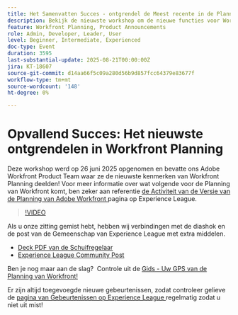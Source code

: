 ```yaml
---
title: Het Samenvatten Succes - ontgrendel de Meest recente in de Planning van Workfront
description: Bekijk de nieuwste workshop om de nieuwe functies voor Workfront-planning, roadmap-inzichten en bronnen te verkennen die uw planning kunnen helpen slagen.
feature: Workfront Planning, Product Announcements
role: Admin, Developer, Leader, User
level: Beginner, Intermediate, Experienced
doc-type: Event
duration: 3595
last-substantial-update: 2025-08-21T00:00:00Z
jira: KT-18607
source-git-commit: d14aa66f5c09a280d56b9d857fcc64379e83677f
workflow-type: tm+mt
source-wordcount: '148'
ht-degree: 0%

---
```



# Opvallend Succes: Het nieuwste ontgrendelen in Workfront Planning

Deze workshop werd op 26 juni 2025 opgenomen en bevatte ons Adobe Workfront Product Team waar ze de nieuwste kenmerken van Workfront Planning deelden! Voor meer informatie over wat volgende voor de Planning van Workfront komt, ben zeker aan referentie [ de Activiteit van de Versie van de Planning van Adobe Workfront ](https://experienceleague.adobe.com/nl/docs/workfront/using/product-announcements/product-releases/planning-release-activity/planning-release-activity-article-index) pagina op Experience League. 

>[!VIDEO](https://video.tv.adobe.com/v/3469860/?learn=on&enablevpops)

Als u onze zitting gemist hebt, hebben wij verbindingen met de diashok en de post van de Gemeenschap van Experience League met extra middelen.

* [ Deck PDF van de Schuifregelaar ](https://workfront-experience.s3.us-west-2.amazonaws.com/Training/Guides/Customer+Success+at+Scale/062625+Summoning+Success+-+Unlocking+the+Latest+in+Workfront+Planning.pdf)
* [ Experience League Community Post ](https://experienceleaguecommunities.adobe.com/t5/workfront-discussions/event-follow-up-summoning-success-unlocking-the-latest-in/td-p/761676)

Ben je nog maar aan de slag?  Controle uit de [ Gids - Uw GPS van de Planning van Workfront!](https://workfront-experience.s3.us-west-2.amazonaws.com/Training/Guides/Customer+Success+at+Scale/Workfront+Planning+Guidebook.pdf)

Er zijn altijd toegevoegde nieuwe gebeurtenissen, zodat controleer gelieve de [ pagina van Gebeurtenissen op Experience League ](https://experienceleague.adobe.com/events/?lang=nl-NL&filters=Workfront) regelmatig zodat u niet uit mist!

